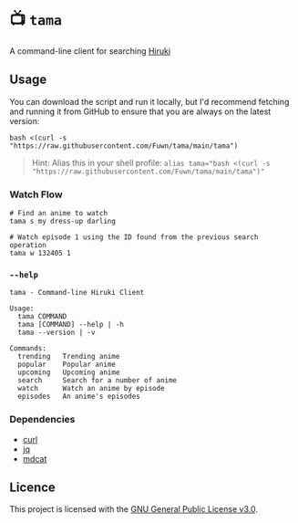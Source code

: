 # 📺 `tama`

A command-line client for searching [Hiruki](https://hiruki.xyz)

## Usage

You can download the script and run it locally, but I'd recommend fetching and
running it from GitHub to ensure that you are always on the latest version:

```shell
bash <(curl -s "https://raw.githubusercontent.com/Fuwn/tama/main/tama")
```

> Hint: Alias this in your shell profile: `alias tama="bash <(curl -s "https://raw.githubusercontent.com/Fuwn/tama/main/tama")"`

### Watch Flow

```shell
# Find an anime to watch
tama s my dress-up darling

# Watch episode 1 using the ID found from the previous search operation
tama w 132405 1
```

### `--help`

```text
tama - Command-line Hiruki Client

Usage:
  tama COMMAND
  tama [COMMAND] --help | -h
  tama --version | -v

Commands:
  trending   Trending anime
  popular    Popular anime
  upcoming   Upcoming anime
  search     Search for a number of anime
  watch      Watch an anime by episode
  episodes   An anime's episodes
```

### Dependencies

- [curl](https://curl.se/)
- [jq](https://jqlang.github.io/jq/)
- [mdcat](https://github.com/swsnr/mdcat)

## Licence

This project is licensed with the [GNU General Public License v3.0](LICENSE).
